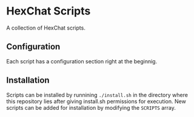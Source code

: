 # HexChat Scripts

A collection of HexChat scripts.

## Configuration
Each script has a configuration section right at the beginnig.

## Installation

Scripts can be installed by runnining `./install.sh` in the directory where this repository lies after giving install.sh permissions for execution.
New scripts can be added for installation by modifying the `SCRIPTS` array.
